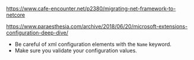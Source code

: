 https://www.cafe-encounter.net/p2380/migrating-net-framework-to-netcore

https://www.paraesthesia.com/archive/2018/06/20/microsoft-extensions-configuration-deep-dive/
- Be careful of xml configuration elements with the `Name` keyword.
- Make sure you validate your configuration values.
